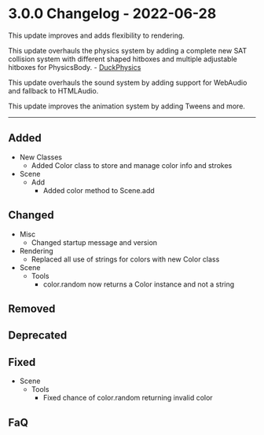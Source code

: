 # 3.0.0 Changelog - 2022-06-28

This update improves and adds flexibility to rendering.

This update overhauls the physics system by adding a complete new SAT collision system with different shaped hitboxes and multiple adjustable
hitboxes for PhysicsBody. - [DuckPhysics](https://github.com/ksplatdev/DuckPhysics)

This update overhauls the sound system by adding support for WebAudio and fallback to HTMLAudio.

This update improves the animation system by adding Tweens and more.

------------------------------------------------------------------------------------------------------

## Added

- New Classes
  - Added Color class to store and manage color info and strokes
- Scene
  - Add
    - Added color method to Scene.add

## Changed

- Misc
  - Changed startup message and version
- Rendering
  - Replaced all use of strings for colors with new Color class
- Scene
  - Tools
    - color.random now returns a Color instance and not a string

## Removed

## Deprecated

## Fixed

- Scene
  - Tools
    - Fixed chance of color.random returning invalid color

## FaQ
